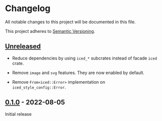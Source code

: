 # Changelog

All notable changes to this project will be documented in this file.

This project adheres to [Semantic Versioning](https://semver.org).

<!--
Note: In this file, do not use the hard wrap in the middle of a sentence for compatibility with GitHub comment style markdown rendering.
-->

## [Unreleased]

- Reduce dependencies by using `iced_*` subcrates instead of facade `iced` crate.

- Remove `image` and `svg` features. They are now enabled by default.

- Remove `From<iced::Error>` implementation on `iced_style_config::Error`.

## [0.1.0] - 2022-08-05

Initial release

[Unreleased]: https://github.com/taiki-e/iced_style_config/compare/v0.1.0...HEAD
[0.1.0]: https://github.com/taiki-e/iced_style_config/releases/tag/v0.1.0
